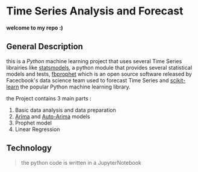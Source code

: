 # Time Series Analysis and Forecast

**welcome to my repo :)**

## General Description

this is a _Python_ machine learning project that uses several Time Series librairies like [statsmodels](https://www.statsmodels.org/stable/index.html), a python module that provides several statistical models and tests, [fbprophet](https://facebook.github.io/prophet/) which is an open source software released by Facecbook's data science team used to forecast Time Series and [scikit-learn](https://scikit-learn.org/stable/) the popular Python machine learning library.

the Project contains 3 main parts :

1. Basic data analysis and data preparation
2. [Arima](https://www.investopedia.com/terms/a/autoregressive-integrated-moving-average-arima.asp) and [Auto-Arima](https://www.analyticsvidhya.com/blog/2018/08/auto-arima-time-series-modeling-python-r/#:~:text=Auto%20ARIMA%20takes%20into%20account,the%20better%20is%20the%20model.) models
3. Prophet model
4. Linear Regression

## Technology

> the python code is written in a JupyterNotebook
